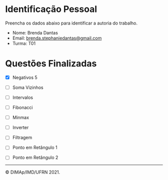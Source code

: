 ﻿# Identificação Pessoal

Preencha os dados abaixo para identificar a autoria do trabalho.

- Nome: Brenda Dantas
- Email: brenda.stephaniedantas@gmail.com
- Turma: T01

# Questões Finalizadas

- [X] Negativos 5
- [ ] Soma Vizinhos
- [ ] Intervalos
- [ ] Fibonacci
- [ ] Minmax
- [ ] Inverter
- [ ] Filtragem
- [ ] Ponto em Retângulo 1
- [ ] Ponto em Retângulo 2


--------
&copy; DIMAp/IMD/UFRN 2021.
